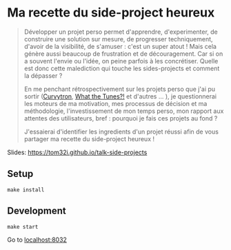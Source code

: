 # Ma recette du side-project heureux

> Développer un projet perso permet d'apprendre, d'experimenter, de construire une solution sur mesure, de progresser techniquement, d'avoir de la visibilité, de s'amuser : c'est un super atout !
> Mais cela génère aussi beaucoup de frustration et de découragement. Car si on a souvent l'envie ou l'idée, on peine parfois à les concrétiser.
> Quelle est donc cette malediction qui touche les sides-projects et comment la dépasser ?
> 
> En me penchant rétrospectivement sur les projets perso que j'ai pu sortir ([Curvytron](http://curvytron.com), [What the Tunes?!](https://whatthetune.com/) et d'autres ... ), je questionnerai les moteurs de ma motivation, mes processus de décision et ma méthodologie, l'investissement de mon temps perso, mon rapport aux attentes des utilisateurs, bref : pourquoi je fais ces projets au fond ?
> 
> J'essaierai d'identifier les ingredients d'un projet réussi afin de vous partager ma recette du side-project heureux !


Slides: https://tom32i.github.io/talk-side-projects

## Setup

    make install

## Development

    make start

Go to [localhost:8032](http://localhost:8032)

